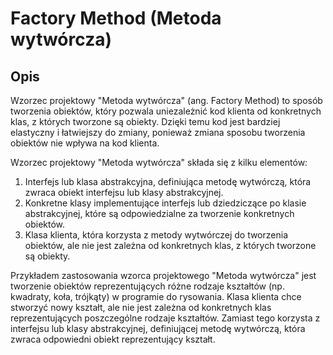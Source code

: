# Factory Method (Metoda wytwórcza)
## Opis
Wzorzec projektowy "Metoda wytwórcza" (ang. Factory Method) to sposób tworzenia obiektów, który pozwala uniezależnić kod klienta od konkretnych klas, z których tworzone są obiekty. Dzięki temu kod jest bardziej elastyczny i łatwiejszy do zmiany, ponieważ zmiana sposobu tworzenia obiektów nie wpływa na kod klienta.

Wzorzec projektowy "Metoda wytwórcza" składa się z kilku elementów:
1. Interfejs lub klasa abstrakcyjna, definiująca metodę wytwórczą, która zwraca obiekt interfejsu lub klasy abstrakcyjnej.
2. Konkretne klasy implementujące interfejs lub dziedziczące po klasie abstrakcyjnej, które są odpowiedzialne za tworzenie konkretnych obiektów.
3. Klasa klienta, która korzysta z metody wytwórczej do tworzenia obiektów, ale nie jest zależna od konkretnych klas, z których tworzone są obiekty.

Przykładem zastosowania wzorca projektowego "Metoda wytwórcza" jest tworzenie obiektów reprezentujących różne rodzaje kształtów (np. kwadraty, koła, trójkąty) w programie do rysowania. Klasa klienta chce stworzyć nowy kształt, ale nie jest zależna od konkretnych klas reprezentujących poszczególne rodzaje kształtów. Zamiast tego korzysta z interfejsu lub klasy abstrakcyjnej, definiującej metodę wytwórczą, która zwraca odpowiedni obiekt reprezentujący kształt.